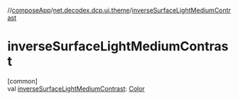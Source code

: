 //[composeApp](../../index.md)/[net.decodex.dcp.ui.theme](index.md)/[inverseSurfaceLightMediumContrast](inverse-surface-light-medium-contrast.md)

# inverseSurfaceLightMediumContrast

[common]\
val [inverseSurfaceLightMediumContrast](inverse-surface-light-medium-contrast.md): [Color](https://developer.android.com/reference/kotlin/androidx/compose/ui/graphics/Color.html)
